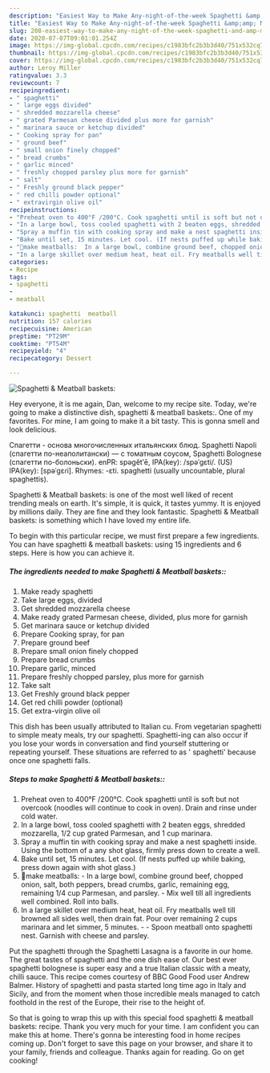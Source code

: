 ```yaml
---
description: "Easiest Way to Make Any-night-of-the-week Spaghetti &amp;amp; Meatball baskets:"
title: "Easiest Way to Make Any-night-of-the-week Spaghetti &amp;amp; Meatball baskets:"
slug: 208-easiest-way-to-make-any-night-of-the-week-spaghetti-and-amp-meatball-baskets
date: 2020-07-07T09:01:01.254Z
image: https://img-global.cpcdn.com/recipes/c1983bfc2b3b3d40/751x532cq70/spaghetti-meatball-baskets-recipe-main-photo.jpg
thumbnail: https://img-global.cpcdn.com/recipes/c1983bfc2b3b3d40/751x532cq70/spaghetti-meatball-baskets-recipe-main-photo.jpg
cover: https://img-global.cpcdn.com/recipes/c1983bfc2b3b3d40/751x532cq70/spaghetti-meatball-baskets-recipe-main-photo.jpg
author: Leroy Miller
ratingvalue: 3.3
reviewcount: 7
recipeingredient:
- " spaghetti"
- " large eggs divided"
- " shredded mozzarella cheese"
- " grated Parmesan cheese divided plus more for garnish"
- " marinara sauce or ketchup divided"
- " Cooking spray for pan"
- " ground beef"
- " small onion finely chopped"
- " bread crumbs"
- " garlic minced"
- " freshly chopped parsley plus more for garnish"
- " salt"
- " Freshly ground black pepper"
- " red chilli powder optional"
- " extravirgin olive oil"
recipeinstructions:
- "Preheat oven to 400°F /200°C. Cook spaghetti until is soft but not overcook (noodles will continue to cook in oven). Drain and rinse under cold water."
- "In a large bowl, toss cooled spaghetti with 2 beaten eggs, shredded mozzarella, 1/2 cup grated Parmesan, and 1 cup marinara."
- "Spray a muffin tin with cooking spray and make a nest spaghetti inside. Using the bottom of a any shot glass, firmly press down to create a well."
- "Bake until set, 15 minutes. Let cool. (If nests puffed up while baking, press down again with shot glass.)"
- "🌻make meatballs:  In a large bowl, combine ground beef, chopped onion, salt, both peppers, bread crumbs, garlic, remaining egg, remaining 1/4 cup Parmesan, and parsley.  Mix well till all ingredients well combined. Roll into balls."
- "In a large skillet over medium heat, heat oil. Fry meatballs well till browned all sides well, then drain fat. Pour over remaining 2 cups marinara and let simmer, 5 minutes.  Spoon meatball onto spaghetti nest. Garnish with cheese and parsley."
categories:
- Recipe
tags:
- spaghetti
- 
- meatball

katakunci: spaghetti  meatball 
nutrition: 157 calories
recipecuisine: American
preptime: "PT29M"
cooktime: "PT54M"
recipeyield: "4"
recipecategory: Dessert

---
```



![Spaghetti &amp; Meatball baskets:](https://img-global.cpcdn.com/recipes/c1983bfc2b3b3d40/751x532cq70/spaghetti-meatball-baskets-recipe-main-photo.jpg)

Hey everyone, it is me again, Dan, welcome to my recipe site. Today, we're going to make a distinctive dish, spaghetti &amp; meatball baskets:. One of my favorites. For mine, I am going to make it a bit tasty. This is gonna smell and look delicious.

Cпагетти - основа многочисленных итальянских блюд. Spaghetti Napoli (спагетти по-неаполитански) — с томатным соусом, Spaghetti Bolognese (спагетти по-болоньски). enPR: spəgĕtʹē, IPA(key): /spəˈɡɛti/. (US) IPA(key): [spəˈɡɛɾi]. Rhymes: -ɛti. spaghetti (usually uncountable, plural spaghettis).

Spaghetti &amp; Meatball baskets: is one of the most well liked of recent trending meals on earth. It's simple, it is quick, it tastes yummy. It is enjoyed by millions daily. They are fine and they look fantastic. Spaghetti &amp; Meatball baskets: is something which I have loved my entire life.


To begin with this particular recipe, we must first prepare a few ingredients. You can have spaghetti &amp; meatball baskets: using 15 ingredients and 6 steps. Here is how you can achieve it.

<!--inarticleads1-->

##### The ingredients needed to make Spaghetti &amp; Meatball baskets::

1. Make ready  spaghetti
1. Take  large eggs, divided
1. Get  shredded mozzarella cheese
1. Make ready  grated Parmesan cheese, divided, plus more for garnish
1. Get  marinara sauce or ketchup divided
1. Prepare  Cooking spray, for pan
1. Prepare  ground beef
1. Prepare  small onion finely chopped
1. Prepare  bread crumbs
1. Prepare  garlic, minced
1. Prepare  freshly chopped parsley, plus more for garnish
1. Take  salt
1. Get  Freshly ground black pepper
1. Get  red chilli powder (optional)
1. Get  extra-virgin olive oil


This dish has been usually attributed to Italian cu. From vegetarian spaghetti to simple meaty meals, try our spaghetti. Spaghetti-ing can also occur if you lose your words in conversation and find yourself stuttering or repeating yourself. These situations are referred to as &#39; spaghetti&#39; because once one spaghetti falls. 

<!--inarticleads2-->

##### Steps to make Spaghetti &amp; Meatball baskets::

1. Preheat oven to 400°F /200°C. Cook spaghetti until is soft but not overcook (noodles will continue to cook in oven). Drain and rinse under cold water.
1. In a large bowl, toss cooled spaghetti with 2 beaten eggs, shredded mozzarella, 1/2 cup grated Parmesan, and 1 cup marinara.
1. Spray a muffin tin with cooking spray and make a nest spaghetti inside. Using the bottom of a any shot glass, firmly press down to create a well.
1. Bake until set, 15 minutes. Let cool. (If nests puffed up while baking, press down again with shot glass.)
1. 🌻make meatballs:  - In a large bowl, combine ground beef, chopped onion, salt, both peppers, bread crumbs, garlic, remaining egg, remaining 1/4 cup Parmesan, and parsley.  - Mix well till all ingredients well combined. Roll into balls.
1. In a large skillet over medium heat, heat oil. Fry meatballs well till browned all sides well, then drain fat. Pour over remaining 2 cups marinara and let simmer, 5 minutes. -  - Spoon meatball onto spaghetti nest. Garnish with cheese and parsley.


Put the spaghetti through the Spaghetti Lasagna is a favorite in our home. The great tastes of spaghetti and the one dish ease of. Our best ever spaghetti bolognese is super easy and a true Italian classic with a meaty, chilli sauce. This recipe comes courtesy of BBC Good Food user Andrew Balmer. History of spaghetti and pasta started long time ago in Italy and Sicily, and from the moment when those incredible meals managed to catch foothold in the rest of the Europe, their rise to the height of. 

So that is going to wrap this up with this special food spaghetti &amp; meatball baskets: recipe. Thank you very much for your time. I am confident you can make this at home. There's gonna be interesting food in home recipes coming up. Don't forget to save this page on your browser, and share it to your family, friends and colleague. Thanks again for reading. Go on get cooking!
